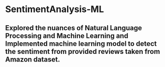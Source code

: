 # SentimentAnalysis-ML
## Explored the nuances of Natural Language Processing and Machine Learning and Implemented machine learning model to detect the sentiment from provided reviews taken from Amazon dataset.
